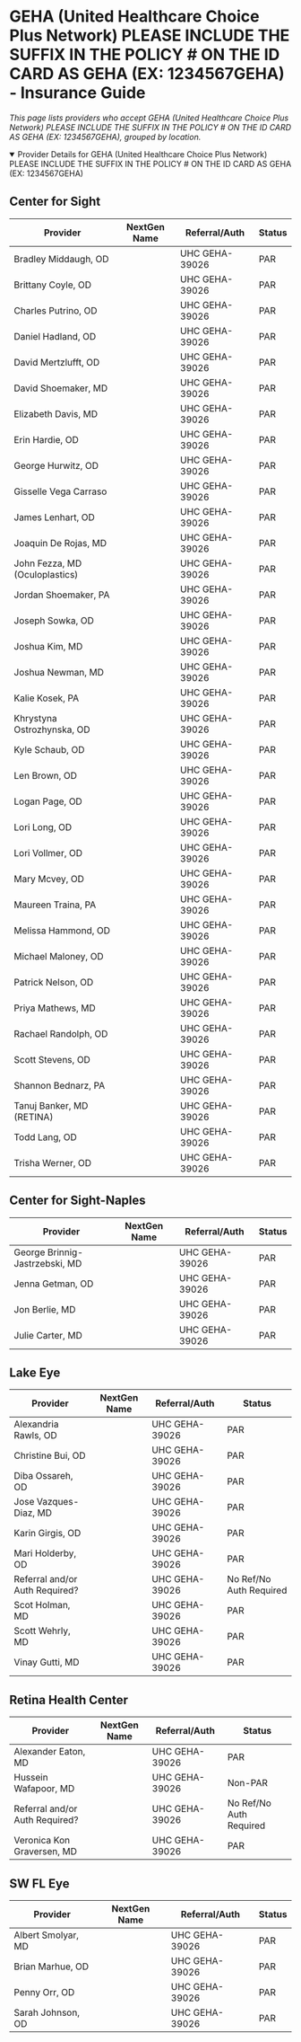 # GEHA (United Healthcare Choice Plus Network) PLEASE INCLUDE THE SUFFIX IN THE POLICY # ON THE ID CARD AS GEHA (EX: 1234567GEHA) - Insurance Guide

*This page lists providers who accept GEHA (United Healthcare Choice Plus Network) PLEASE INCLUDE THE SUFFIX IN THE POLICY # ON THE ID CARD AS GEHA (EX: 1234567GEHA), grouped by location.*

<details open><summary>Provider Details for GEHA (United Healthcare Choice Plus Network) PLEASE INCLUDE THE SUFFIX IN THE POLICY # ON THE ID CARD AS GEHA (EX: 1234567GEHA)</summary>

## Center for Sight

| Provider | NextGen Name | Referral/Auth | Status |
|----------|-------------|--------------|--------|
| Bradley Middaugh, OD |  | UHC GEHA-39026 | PAR |
| Brittany Coyle, OD |  | UHC GEHA-39026 | PAR |
| Charles Putrino, OD |  | UHC GEHA-39026 | PAR |
| Daniel Hadland, OD |  | UHC GEHA-39026 | PAR |
| David Mertzlufft, OD |  | UHC GEHA-39026 | PAR |
| David Shoemaker, MD |  | UHC GEHA-39026 | PAR |
| Elizabeth Davis, MD |  | UHC GEHA-39026 | PAR |
| Erin Hardie, OD |  | UHC GEHA-39026 | PAR |
| George Hurwitz, OD |  | UHC GEHA-39026 | PAR |
| Gisselle Vega Carraso |  | UHC GEHA-39026 | PAR |
| James Lenhart, OD |  | UHC GEHA-39026 | PAR |
| Joaquin De Rojas, MD |  | UHC GEHA-39026 | PAR |
| John Fezza, MD (Oculoplastics) |  | UHC GEHA-39026 | PAR |
| Jordan Shoemaker, PA |  | UHC GEHA-39026 | PAR |
| Joseph Sowka, OD |  | UHC GEHA-39026 | PAR |
| Joshua Kim, MD |  | UHC GEHA-39026 | PAR |
| Joshua Newman, MD |  | UHC GEHA-39026 | PAR |
| Kalie Kosek, PA |  | UHC GEHA-39026 | PAR |
| Khrystyna Ostrozhynska, OD |  | UHC GEHA-39026 | PAR |
| Kyle Schaub, OD |  | UHC GEHA-39026 | PAR |
| Len Brown, OD |  | UHC GEHA-39026 | PAR |
| Logan Page, OD |  | UHC GEHA-39026 | PAR |
| Lori Long, OD |  | UHC GEHA-39026 | PAR |
| Lori Vollmer, OD |  | UHC GEHA-39026 | PAR |
| Mary Mcvey, OD |  | UHC GEHA-39026 | PAR |
| Maureen Traina, PA |  | UHC GEHA-39026 | PAR |
| Melissa Hammond, OD |  | UHC GEHA-39026 | PAR |
| Michael Maloney, OD |  | UHC GEHA-39026 | PAR |
| Patrick Nelson, OD |  | UHC GEHA-39026 | PAR |
| Priya Mathews, MD |  | UHC GEHA-39026 | PAR |
| Rachael Randolph, OD |  | UHC GEHA-39026 | PAR |
| Scott Stevens, OD |  | UHC GEHA-39026 | PAR |
| Shannon Bednarz, PA |  | UHC GEHA-39026 | PAR |
| Tanuj Banker, MD (RETINA) |  | UHC GEHA-39026 | PAR |
| Todd Lang, OD |  | UHC GEHA-39026 | PAR |
| Trisha Werner, OD |  | UHC GEHA-39026 | PAR |

## Center for Sight-Naples

| Provider | NextGen Name | Referral/Auth | Status |
|----------|-------------|--------------|--------|
| George Brinnig-Jastrzebski, MD |  | UHC GEHA-39026 | PAR |
| Jenna Getman, OD |  | UHC GEHA-39026 | PAR |
| Jon Berlie, MD |  | UHC GEHA-39026 | PAR |
| Julie Carter, MD |  | UHC GEHA-39026 | PAR |

## Lake Eye 

| Provider | NextGen Name | Referral/Auth | Status |
|----------|-------------|--------------|--------|
| Alexandria Rawls, OD |  | UHC GEHA-39026 | PAR |
| Christine Bui, OD |  | UHC GEHA-39026 | PAR |
| Diba Ossareh, OD |  | UHC GEHA-39026 | PAR |
| Jose Vazques-Diaz, MD |  | UHC GEHA-39026 | PAR |
| Karin Girgis, OD |  | UHC GEHA-39026 | PAR |
| Mari Holderby, OD |  | UHC GEHA-39026 | PAR |
| Referral and/or Auth Required? |  | UHC GEHA-39026 | No Ref/No Auth Required |
| Scot Holman, MD |  | UHC GEHA-39026 | PAR |
| Scott Wehrly, MD |  | UHC GEHA-39026 | PAR |
| Vinay Gutti, MD |  | UHC GEHA-39026 | PAR |

## Retina Health Center

| Provider | NextGen Name | Referral/Auth | Status |
|----------|-------------|--------------|--------|
| Alexander Eaton, MD |  | UHC GEHA-39026 | PAR |
| Hussein Wafapoor, MD |  | UHC GEHA-39026 | Non-PAR |
| Referral and/or Auth Required? |  | UHC GEHA-39026 | No Ref/No Auth Required |
| Veronica Kon Graversen, MD |  | UHC GEHA-39026 | PAR |

## SW FL Eye

| Provider | NextGen Name | Referral/Auth | Status |
|----------|-------------|--------------|--------|
| Albert Smolyar, MD |  | UHC GEHA-39026 | PAR |
| Brian Marhue, OD |  | UHC GEHA-39026 | PAR |
| Penny Orr, OD |  | UHC GEHA-39026 | PAR |
| Sarah Johnson, OD |  | UHC GEHA-39026 | PAR |

</details>

